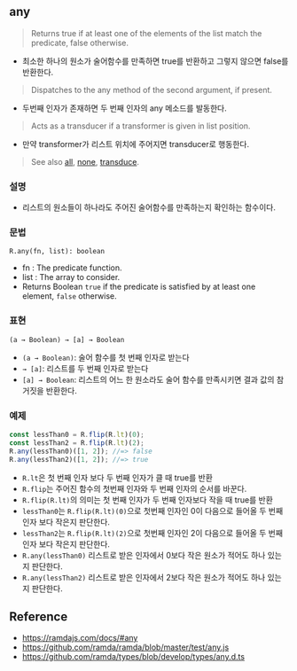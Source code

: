 ## any
> Returns true if at least one of the elements of the list match the predicate, false otherwise.
- 최소한 하나의 원소가 술어함수를 만족하면 true를 반환하고 그렇지 않으면 false를 반환한다.

> Dispatches to the any method of the second argument, if present.
- 두번째 인자가 존재하면 두 번째 인자의 any 메소드를 발동한다.

> Acts as a transducer if a transformer is given in list position.
- 만약 transformer가 리스트 위치에 주어지면 transducer로 행동한다.

> See also [all](./all.md), [none](./none,md), [transduce](./transduce.md).

### 설명
- 리스트의 원소들이 하나라도 주어진 술어함수를 만족하는지 확인하는 함수이다.

### 문법
```
R.any(fn, list): boolean
```
- fn : The predicate function.
- list : The array to consider.
- Returns Boolean `true` if the predicate is satisfied by at least one element, `false` otherwise.

### 표현
```
(a → Boolean) → [a] → Boolean
```
- `(a → Boolean)`: 술어 함수를 첫 번째 인자로 받는다
- `→ [a]`: 리스트를 두 번째 인자로 받는다
- `[a] → Boolean`: 리스트의 어느 한 원소라도 술어 함수를 만족시키면 결과 값의 참 거짓을 반환한다.

### 예제
```js
const lessThan0 = R.flip(R.lt)(0);
const lessThan2 = R.flip(R.lt)(2);
R.any(lessThan0)([1, 2]); //=> false
R.any(lessThan2)([1, 2]); //=> true
```
- `R.lt`은 첫 번째 인자 보다 두 번째 인자가 클 때 true를 반환
- `R.flip`는 주어진 함수의 첫번째 인자와 두 번째 인자의 순서를 바꾼다.
- `R.flip(R.lt)`의 의미는 첫 번째 인자가 두 번째 인자보다 작을 때 true를 반환
- `lessThan0`는 `R.flip(R.lt)(0)`으로 첫번째 인자인 0이 다음으로 들어올 두 번째 인자 보다 작은지 판단한다.
- `lessThan2`는 `R.flip(R.lt)(2)`으로 첫번째 인자인 2이 다음으로 들어올 두 번째 인자 보다 작은지 판단한다.
- `R.any(lessThan0)` 리스트로 받은 인자에서 0보다 작은 원소가 적어도 하나 있는지 판단한다.
- `R.any(lessThan2)` 리스트로 받은 인자에서 2보다 작은 원소가 적어도 하나 있는지 판단한다.

## Reference
- https://ramdajs.com/docs/#any
- https://github.com/ramda/ramda/blob/master/test/any.js
- https://github.com/ramda/types/blob/develop/types/any.d.ts
